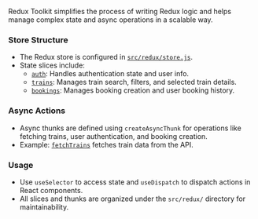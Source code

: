 Redux Toolkit simplifies the process of writing Redux logic and helps manage complex state and async operations in a scalable way.

### Store Structure

- The Redux store is configured in [`src/redux/store.js`](src/redux/store.js).
- State slices include:
  - [`auth`](src/redux/auth/authSlice.js): Handles authentication state and user info.
  - [`trains`](src/redux/train/trainSlice.js): Manages train search, filters, and selected train details.
  - [`bookings`](src/redux/bookings/bookingsSlice.js): Manages booking creation and user booking history.

### Async Actions

- Async thunks are defined using `createAsyncThunk` for operations like fetching trains, user authentication, and booking creation.
- Example: [`fetchTrains`](src/redux/train/trainSlice.js) fetches train data from the API.

### Usage

- Use `useSelector` to access state and `useDispatch` to dispatch actions in React components.
- All slices and thunks are organized under the `src/redux/` directory for maintainability.
